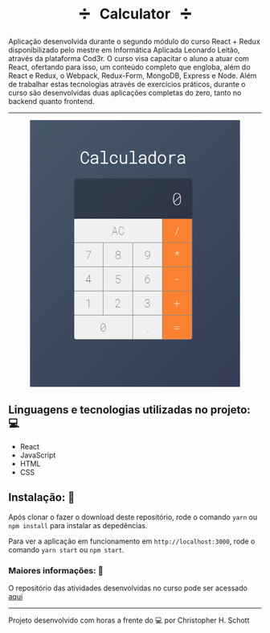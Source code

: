 # <p align="center"> :heavy_division_sign: &nbsp; Calculator &nbsp; :heavy_division_sign: </p>

Aplicação desenvolvida durante o segundo módulo do curso React + Redux disponibilizado pelo mestre em Informática Aplicada Leonardo Leitão, através da plataforma Cod3r. O curso visa capacitar o aluno a atuar com React, ofertando para isso, um conteúdo completo que engloba, além do React e Redux, o Webpack, Redux-Form, MongoDB, Express e Node. Além de trabalhar estas tecnologias através de exercícios práticos, durante o curso são desenvolvidas duas aplicações completas do zero, tanto no backend quanto frontend.

<hr>
<p align="center">
  <img src="https://github.com/ChristopherHauschild/projeto-calculador-react/blob/master/calculator.PNG?raw=true"/>
</p>

## Linguagens e tecnologias utilizadas no projeto: :computer:
<ul>
  <li>React</li>
  <li>JavaScript</li>
  <li>HTML</li>
  <li>CSS</li>
</ul>

## Instalação: :rocket:

Após clonar o fazer o download deste repositório, rode o comando `yarn` ou `npm install` para instalar as depedências.

Para ver a aplicação em funcionamento em `http://localhost:3000`, rode o comando `yarn start` ou `npm start`.

### Maiores informações: :pencil:

O repositório das atividades desenvolvidas no curso pode ser acessado <a href="https://github.com/ChristopherHauschild/curso-react-redux">aqui</a>

<hr>

Projeto desenvolvido com horas a frente do :computer: por Christopher H. Schott
